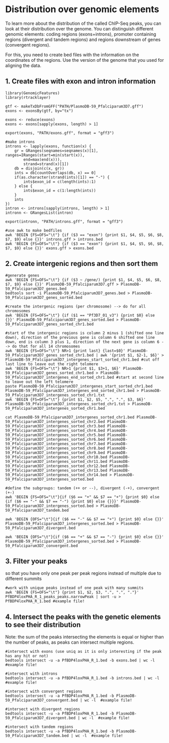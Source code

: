 # Distribution over genomic elements

To learn more about the distribution of the called ChIP-Seq peaks, you can look at their distribution over the genome. You can distinguish different genomic elements: coding regions (exons+introns), promoter containing regions (divergent and tandem regions) and regions downstream of genes (convergent regions).

For this, you need to create bed files with the information on the coordinates of the regions. Use the version of the genome that you used for aligning the data.

## 1. Create files with exon and intron information

```{R}
library(GenomicFeatures)
library(rtracklayer)

gtf <- makeTxDbFromGFF("PATH/PlasmoDB-59_Pfalciparum3D7.gff")
exons <- exonsBy(gtf, by="tx")

exons <- reduce(exons)
exons <- exons[sapply(exons, length) > 1]

export(exons, "PATH/exons.gff", format = "gff3")

#make introns
introns <- lapply(exons, function(x) {
    gr = GRanges(seqnames=seqnames(x)[1], ranges=IRanges(start=min(start(x)),
        end=max(end(x))), 
        strand=strand(x)[1])
    db = disjoin(c(x, gr))
    ints = db[countOverlaps(db, x) == 0]
    if(as.character(strand(ints)[1]) == "-") {
        ints$exon_id = c(length(ints):1)
    } else {
        ints$exon_id = c(1:length(ints))
    }
    ints
})
intron <- introns[sapply(introns, length) > 1]
intronn <- GRangesList(intron)

export(intronn, "PATH/introns.gff", format = "gff3")
```
```{bash}
#use awk to make bedfiles
awk 'BEGIN {FS=OFS="\t"} {if ($3 == "exon") {print $1, $4, $5, $6, $8, $7, $9} else {}}' introns.gff > introns.bed
awk 'BEGIN {FS=OFS="\t"} {if ($3 == "exon") {print $1, $4, $5, $6, $8, $7, $9} else {}}' exons.gff > exons.bed
```

## 2. Create intergenic regions and then sort them
```{bash}
#generate genes
awk 'BEGIN {FS=OFS="\t"} {if ($3 ~ /gene/) {print $1, $4, $5, $6, $8, $7, $9} else {}}' PlasmoDB-59_Pfalciparum3D7.gff > PlasmoDB-59_Pfalciparum3D7_genes.bed
bedtools sort -i PlasmoDB-59_Pfalciparum3D7_genes.bed > PlasmoDB-59_Pfalciparum3D7_genes_sorted.bed

#create the intergenic regions (per chromosome) --> do for all chromosomes
awk 'BEGIN {FS=OFS="\t"} {if ($1 == "Pf3D7_01_v3") {print $0} else {}}' PlasmoDB-59_Pfalciparum3D7_genes_sorted.bed > PlasmoDB-59_Pfalciparum3D7_genes_sorted_chr1.bed

#start of the intergenic regions is column 2 minus 1 (shifted one line down), direction of the previous gene is column 6 shifted one line down, end is column 3 plus 1, direction of the next gene is column 6 --> do that for all 14 chromosomes
awk 'BEGIN {FS=OFS="\t"} NR>1 {print last} {last=$0}' PlasmoDB-59_Pfalciparum3D7_genes_sorted_chr1.bed | awk '{print $1, $2-1, $6}' > PlasmoDB-59_Pfalciparum3D7_intergenes_start_sorted_chr1.bed #cut off last line to leave out the right telomere
awk 'BEGIN {FS=OFS="\t"} NR>1 {print $1, $3+1, $6}' PlasmoDB-59_Pfalciparum3D7_genes_sorted_chr1.bed > PlasmoDB-59_Pfalciparum3D7_intergenes_end_sorted_chr1.bed #start at second line to leave out the left telomere
paste PlasmoDB-59_Pfalciparum3D7_intergenes_start_sorted_chr1.bed PlasmoDB-59_Pfalciparum3D7_intergenes_end_sorted_chr1.bed > PlasmoDB-59_Pfalciparum3D7_intergenes_sorted_chr1.txt
awk 'BEGIN {FS=OFS="\t"} {print $1, $2, $5, ".", ".", $3, $6}' PlasmoDB-59_Pfalciparum3D7_intergenes_sorted_chr1.txt > PlasmoDB-59_Pfalciparum3D7_intergenes_sorted_chr1.bed

cat PlasmoDB-59_Pfalciparum3D7_intergenes_sorted_chr1.bed PlasmoDB-59_Pfalciparum3D7_intergenes_sorted_chr2.bed PlasmoDB-59_Pfalciparum3D7_intergenes_sorted_chr3.bed PlasmoDB-59_Pfalciparum3D7_intergenes_sorted_chr4.bed PlasmoDB-59_Pfalciparum3D7_intergenes_sorted_chr5.bed PlasmoDB-59_Pfalciparum3D7_intergenes_sorted_chr6.bed PlasmoDB-59_Pfalciparum3D7_intergenes_sorted_chr7.bed PlasmoDB-59_Pfalciparum3D7_intergenes_sorted_chr8.bed PlasmoDB-59_Pfalciparum3D7_intergenes_sorted_chr9.bed PlasmoDB-59_Pfalciparum3D7_intergenes_sorted_chr10.bed PlasmoDB-59_Pfalciparum3D7_intergenes_sorted_chr11.bed PlasmoDB-59_Pfalciparum3D7_intergenes_sorted_chr12.bed PlasmoDB-59_Pfalciparum3D7_intergenes_sorted_chr13.bed PlasmoDB-59_Pfalciparum3D7_intergenes_sorted_chr14.bed > PlasmoDB-59_Pfalciparum3D7_intergenes_sorted.bed 

#define the subgroups: tandem (++ or --), divergent (-+), convergent (+-)
awk 'BEGIN {FS=OFS="\t"}{if ($6 == "+" && $7 == "+") {print $0} else {if ($6 == "-" && $7 == "-") {print $0} else {}}}' PlasmoDB-59_Pfalciparum3D7_intergenes_sorted.bed > PlasmoDB-59_Pfalciparum3D7_tandem.bed

awk 'BEGIN {OFS="\t"}{if ($6 == "-" && $7 == "+") {print $0} else {}}' PlasmoDB-59_Pfalciparum3D7_intergenes_sorted.bed > PlasmoDB-59_Pfalciparum3D7_divergent.bed

awk 'BEGIN {OFS="\t"}{if ($6 == "+" && $7 == "-") {print $0} else {}}' PlasmoDB-59_Pfalciparum3D7_intergenes_sorted.bed > PlasmoDB-59_Pfalciparum3D7_convergent.bed
```

## 3. Filter your peaks 
so that you have only one peak per peak regions instead of multiple due to different summits

```{bash}
#work with unique peaks instead of one peak with many summits
awk 'BEGIN {FS=OFS="\t"} {print $1, $2, $3, ".", ".", "."}' PfBDP4loxPHA_R_1_peaks_peaks.narrowPeak | sort -u > PfBDP4loxPHA_R_1.bed #example file!
```

## 4. Intersect the peaks with the genetic elements to see their distribution
Note: the sum of the peaks intersecting the elements is equal or higher than the number of peaks, as peaks can intersect multiple regions.

```{bash}
#intersect with exons (use uniq as it is only interesting if the peak has any hit or not)
bedtools intersect -u -a PfBDP4loxPHA_R_1.bed -b exons.bed | wc -l  #example file!

#intersect with introns
bedtools intersect -u -a PfBDP4loxPHA_R_1.bed -b introns.bed | wc -l  #example file!

#intersect with convergent regions
bedtools intersect -u -a PfBDP4loxPHA_R_1.bed -b PlasmoDB-59_Pfalciparum3D7_convergent.bed | wc -l  #example file!

#intersect with divergent regions
bedtools intersect -u -a PfBDP4loxPHA_R_1.bed -b PlasmoDB-59_Pfalciparum3D7_divergent.bed | wc -l  #example file!

#intersect with tandem regions
bedtools intersect -u -a PfBDP4loxPHA_R_1.bed -b PlasmoDB-59_Pfalciparum3D7_tandem.bed | wc -l  #example file!
```






